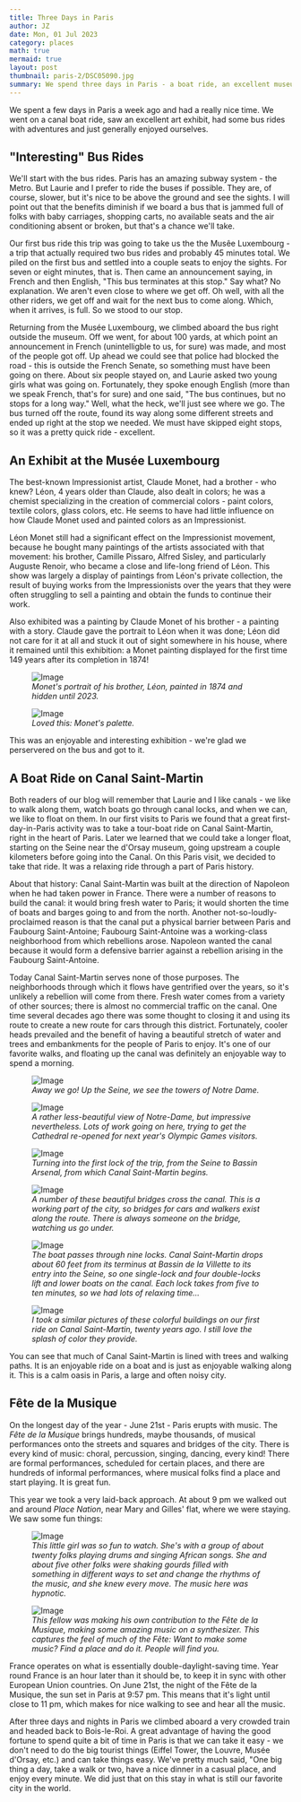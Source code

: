 ```yaml
---
title: Three Days in Paris
author: JZ
date: Mon, 01 Jul 2023
category: places
math: true
mermaid: true
layout: post
thumbnail: paris-2/DSC05090.jpg
summary: We spend three days in Paris - a boat ride, an excellent museum visit, some...um..."interesting" bus rides, and a short visit to the Fête de la Musique.
---  
```

We spent a few days in Paris a week ago and had a really nice time. We went on a canal boat ride, saw an excellent art exhibit, had some bus rides with adventures and just generally enjoyed ourselves.



<h2>"Interesting" Bus Rides</h2>
We'll start with the bus rides. Paris has an amazing subway system - the Metro. But Laurie and I prefer to ride the buses if possible. They are, of course, slower, but it's nice to be above the ground and see the sights. I will point out that the benefits diminish if we board a bus that is jammed full of folks with baby carriages, shopping carts, no available seats and the air conditioning absent or broken, but that's a chance we'll take. 

Our first bus ride this trip was going to take us the the Musêe Luxembourg - a trip that actually required two bus rides and probably 45 minutes total. We piled on the first bus and settled into a couple seats to enjoy the sights. For seven or eight minutes, that is. Then came an announcement saying, in French and then English, "This bus terminates at this stop." Say what? No explanation. We aren't even close to where we get off. Oh well, with all the other riders, we get off and wait for the next bus to come along. Which, when it arrives, is full. So we stood to our stop.

Returning from the Musée Luxembourg, we climbed aboard the bus right outside the museum. Off we went, for about 100 yards, at which point an announcement in French (unintelligble to us, for sure) was made, and most of the people got off. Up ahead we could see that police had blocked the road - this is outside the French Senate, so something must have been going on there. About six people stayed on, and Laurie asked two young girls what was going on. Fortunately, they spoke enough English (more than we speak French, that's for sure) and one said, "The bus continues, but no stops for a long way." Well, what the heck, we'll just see where we go. The bus turned off the route, found its way along some different streets and ended up right at the stop we needed. We must have skipped eight stops, so it was a pretty quick ride - excellent. 

<h2>An Exhibit at the Musée Luxembourg</h2>
The best-known Impressionist artist, Claude Monet, had a brother - who knew? Léon, 4 years older than Claude, also dealt in colors; he was a chemist specializing in the creation of commercial colors - paint colors, textile colors, glass colors, etc. He seems to have had little influence on how Claude Monet used and painted colors as an Impressionist.

Léon Monet still had a significant effect on the Impressionist movement, because he bought many paintings of the artists associated with that movement: his brother, Camille Pissaro, Alfred Sisley, and particularly Auguste Renoir, who became a close and life-long friend of Léon. This show was largely a display of paintings from Léon's private collection, the result of buying works from the Impressionists over the years that they were often struggling to sell a painting and obtain the funds to continue their work.

Also exhibited was a painting by Claude Monet of his brother - a painting with a story. Claude gave the portrait to Léon when it was done; Léon did not care for it at all and stuck it out of sight somewhere in his house, where it remained until this exhibition: a Monet painting displayed for the first time 149 years after its completion in 1874! 

<figure>
    <img class = 'landscape'  src="{{ "monet/Leon-monet.png" | prepend: site.imageurl | prepend: site.baseurl  }}" alt="Image" />
    <figcaption><em>Monet's portrait of his brother, Léon, painted in 1874 and hidden until 2023.
</em></figcaption>
</figure>
<figure class = 'landscape' >
    <img class = 'landscape'  src="{{ "monet/DSC05108.jpg" | prepend: site.imageurl | prepend: site.baseurl  }}" alt="Image" />
    <figcaption><em>Loved this: Monet's palette.</em></figcaption>
</figure>
This was an enjoyable and interesting exhibition - we're glad we perservered on the bus and got to it.

<h2>A Boat Ride on Canal Saint-Martin</h2>
Both readers of our blog will remember that Laurie and I like canals - we like to walk along them, watch boats go through canal locks, and when we can, we like to float on them. In our first visits to Paris we found that a great first-day-in-Paris activity was to take a tour-boat ride on Canal Saint-Martin, right in the heart of Paris. Later we learned that we could take a longer float, starting on the Seine near the d'Orsay museum, going upstream a couple kilometers before going into the Canal. On this Paris visit, we decided to take that ride. It was a relaxing ride through a part of Paris history.

About that history: Canal Saint-Martin was built at the direction of Napoleon when he had taken power in France. There were a number of reasons to build the canal: it would bring fresh water to Paris; it would shorten the time of boats and barges going to and from the north. Another not-so-loudly-proclaimed reason is that the canal put a physical barrier between Paris and Faubourg Saint-Antoine; Faubourg Saint-Antoine was a working-class neighborhood from which rebellions arose. Napoleon wanted the canal because it would form a defensive barrier against a rebellion arising in the Faubourg Saint-Antoine.

Today Canal Saint-Martin serves none of those purposes. The neighborhoods through which it flows have gentrified over the years, so it's unlikely a rebellion will come from there. Fresh water comes from a variety of other sources; there is almost no commercial traffic on the canal. One time several decades ago there was some thought to closing it and using its route to create a new route for cars through this district. Fortunately, cooler heads prevailed and the benefit of having a beautiful stretch of water and trees and embankments for the people of Paris to enjoy. It's one of our favorite walks, and floating up the canal was definitely an enjoyable way to spend a morning.

<figure class = 'landscape' >
    <img class = 'landscape'  src="{{ "paris-2/DSC05068.jpg" | prepend: site.imageurl | prepend: site.baseurl  }}" alt="Image" />
    <figcaption><em>Away we go! Up the Seine, we see the towers of Notre Dame.</em></figcaption>
</figure>
<figure class = 'landscape' >
    <img class = 'landscape'  src="{{ "paris-2/DSC05070.jpg" | prepend: site.imageurl | prepend: site.baseurl  }}" alt="Image" />
    <figcaption><em>A rather less-beautiful view of Notre-Dame, but impressive nevertheless. Lots of work going on here, trying to get the Cathedral re-opened for next year's Olympic Games visitors.</em></figcaption>
</figure>
<figure class = 'landscape' >
    <img class = 'landscape'  src="{{ "paris-2/DSC05076.jpg" | prepend: site.imageurl | prepend: site.baseurl  }}" alt="Image" />
    <figcaption><em>Turning into the first lock of the trip, from the Seine to Bassin Arsenal, from which Canal Saint-Martin begins.</em></figcaption>
</figure>
<figure class = 'landscape' >
    <img class = 'landscape'  src="{{ "paris-2/DSC05079.jpg" | prepend: site.imageurl | prepend: site.baseurl  }}" alt="Image" />
    <figcaption><em>A number of these beautiful bridges cross the canal. This is a working part of the city, so bridges for cars and walkers exist along the route. There is always someone on the bridge, watching us go under.</em></figcaption>
</figure>

<figure class = 'landscape' >
    <img class = 'landscape'  src="{{ "paris-2/DSC05090.jpg" | prepend: site.imageurl | prepend: site.baseurl  }}" alt="Image" />
    <figcaption><em>The boat passes through nine locks. Canal Saint-Martin drops about 60 feet from its terminus at Bassin de la Villette to its entry into the Seine, so one single-lock and four double-locks lift and lower boats on the canal. Each lock takes from five to ten minutes, so we had lots of relaxing time...</em></figcaption>
</figure>
<figure class = 'landscape' >
    <img class = 'landscape'  src="{{ "paris-2/DSC05097.jpg" | prepend: site.imageurl | prepend: site.baseurl  }}" alt="Image" />
    <figcaption><em>I took a similar pictures of these colorful buildings on our first ride on Canal Saint-Martin, twenty years ago. I still love the splash of color they provide.</em></figcaption>
</figure>

You can see that much of Canal Saint-Martin is lined with trees and walking paths. It is an enjoyable ride on a boat and is just as enjoyable walking along it. This is a calm oasis in Paris, a large and often noisy city. 

<h2>Fête de la Musique</h2>
On the longest day of the year - June 21st - Paris erupts with music. The <em>Fête de la Musique</em> brings hundreds, maybe thousands, of musical performances onto the streets and squares and bridges of the city. There is every kind of music: choral, percussion, singing, dancing, every kind! There are formal performances, scheduled for certain places, and there are hundreds of informal performances, where musical folks find a place and start playing. It is great fun.

This year we took a very laid-back approach. At about 9 pm we walked out and around <em>Place Nation</em>, near Mary and Gilles' flat, where we were staying. We saw some fun things:
<figure >
    <img class="portrait" src="{{ "paris-2/DSC05110.jpg" | prepend: site.imageurl | prepend: site.baseurl  }}" alt="Image" />
    <figcaption><em>This little girl was so fun to watch. She's with a group of about twenty folks playing drums and singing African songs. She and about five other folks were shaking gourds filled with something in different ways to set and change the rhythms of the music, and she knew every move. The music here was hypnotic.</em></figcaption>
</figure>

<figure>
    <img class = 'portrait'  src="{{ "paris-2/IMG_5690.jpg" | prepend: site.imageurl | prepend: site.baseurl  }}" alt="Image" />
    <figcaption><em>This fellow was making his own contribution to the Fête de la Musique, making some amazing music on a synthesizer. This captures the feel of much of the Fête: Want to make some music? Find a place and do it. People will find you.</em></figcaption>
</figure>

France operates on what is essentially double-daylight-saving time. Year round France is an hour later than it should be, to keep it in sync with other European Union countries. On June 21st, the night of the Fête de la Musique, the sun set in Paris at 9:57 pm. This means that it's light until close to 11 pm, which makes for nice walking to see and hear all the music.

After three days and nights in Paris we climbed aboard a very crowded train and headed back to Bois-le-Roi. A great advantage of having the good fortune to spend quite a bit of time in Paris is that we can take it easy - we don't need to do the big tourist things (Eiffel Tower, the Louvre, Musée d'Orsay, etc.) and can take things easy. We've pretty much said, "One big thing a day, take a walk or two, have a nice dinner in a casual place, and enjoy every minute. We did just that on this stay in what is still our favorite city in the world. 
